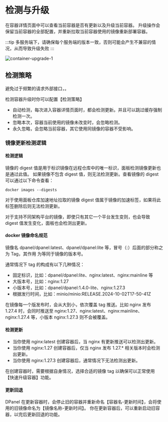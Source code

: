# 检测与升级 <Badge type="tip" text="DPanel Version >= 1.4.2" />

在容器详情页面中可以查看当前容器是否有更新以及升级当前容器。
升级操作会保留当前容器的全部配置，并重新拉取当前容器使用的镜像重新部署容器。

:::tip
多服务端下，请确保每个服务端的版本一致，否则可能会产生不兼容的情况，从而导致升级失败
:::

<!-- 如果当前容器使用的镜像未检测新版，【快速升级容器】操作等价于【复制当前容器】\
更新完成确认无误后，可使用【清理已停止容器】和【清理未使用镜像】清除掉备份容器数据

。 -->

![container-upgrade-1](https://cdn.w7.cc/dpanel/container-upgrade-1.png)

## 检测策略

避免过于频繁的请求外部接口，。

检测容器升级时你可以配置【检测策略】

- 自动检测，每次进入容器详情页面时，都会检测更新。并且可以跳过缓存强制检测一次。
- 忽略本次，容器当前使用的镜像未改变时，会忽略检测。
- 永久忽略，会忽略当前容器，其它使用同镜像的容器不受影响。


### 镜像更新检测逻辑

#### 检测逻辑

镜像的 digest 值是用于标识镜像在远程仓库中的唯一标识，面板检测镜像更新也是通过此值。
如果镜像不包含 digest 值，则无法检测更新。查看镜像的 digest 可以通过以下命令查看：

```
docker images --digests
```

对于使用面板仓库加速地址拉取的镜像 digest 值属于镜像的加速标签，如果将此标签删除后则无法检测更新。

对于支持不同架构平台的镜像，即使只有其它一个平台发生变则，也会导致 digest 值发生变化，面板也会检测出更新。

#### docker 镜像命名规范

镜像名 dpanel/dpanel:latest、dpanel/dpanel:lite 等，冒号（:）后面的部分称之为 Tag，其作用
为等同于镜像的版本号。

通常情况下 tag 的构成有以下几种情况：

- 固定标识，比如：dpanel/dpanel:lite、nginx:latest、nginx:mainline 等
- 大版本号，比如：nginx:1.27
- 小版本号，比如：dpanel/dpanel:1.4.0-lite、nginx:1.27.3
- 根据发行时间，比如：minio/minio:RELEASE.2024-10-02T17-50-41Z

在镜像每一个版发布时，会从大到小，依次覆盖 tag 推送。比如 nginx 发布 1.27.4 时，会同时推送至
nginx:1.27、nginx:latest、nginx:mainline、nginx:1.27.4 等，小版本 nginx:1.27.3 则不会被覆盖。

#### 检测更新

- 当你使用 nginx:latest 创建容器后，当 nginx 有更新推送可以检测出更新。
- 当你使用 nginx:1.27 创建容器后，仅当 nginx 发布 1.27.* 相关版本时会检测出更新。
- 当你使用 nginx:1.27.3 创建容器后，通常情况下无法检测出更新。

在创建容器时，需要根据自身情况，选择合适的镜像 tag 以确保可以正常使用【快速升级容器】功能。

#### 更新回退

DPanel 在更新容器时，会停止旧的容器并重新命名【容器名-更新时间】，会将使用的旧镜像命名为【镜像名称-更新时间】。
你在更新容器后，可以重新启动旧容器，以完后更新回退的功能。